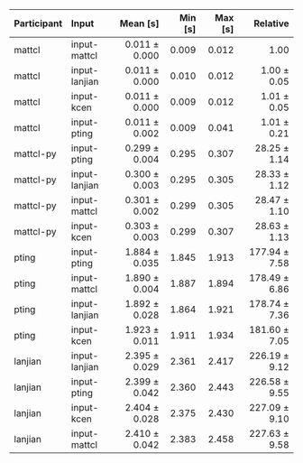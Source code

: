 | Participant | Input | Mean [s] | Min [s] | Max [s] | Relative |
|:---|:---|---:|---:|---:|---:|
| mattcl | input-mattcl | 0.011 ± 0.000 | 0.009 | 0.012 | 1.00 |
| mattcl | input-lanjian | 0.011 ± 0.000 | 0.010 | 0.012 | 1.00 ± 0.05 |
| mattcl | input-kcen | 0.011 ± 0.000 | 0.009 | 0.012 | 1.01 ± 0.05 |
| mattcl | input-pting | 0.011 ± 0.002 | 0.009 | 0.041 | 1.01 ± 0.21 |
| mattcl-py | input-pting | 0.299 ± 0.004 | 0.295 | 0.307 | 28.25 ± 1.14 |
| mattcl-py | input-lanjian | 0.300 ± 0.003 | 0.295 | 0.305 | 28.33 ± 1.12 |
| mattcl-py | input-mattcl | 0.301 ± 0.002 | 0.299 | 0.305 | 28.47 ± 1.10 |
| mattcl-py | input-kcen | 0.303 ± 0.003 | 0.299 | 0.307 | 28.63 ± 1.13 |
| pting | input-pting | 1.884 ± 0.035 | 1.845 | 1.913 | 177.94 ± 7.58 |
| pting | input-mattcl | 1.890 ± 0.004 | 1.887 | 1.894 | 178.49 ± 6.86 |
| pting | input-lanjian | 1.892 ± 0.028 | 1.864 | 1.921 | 178.74 ± 7.36 |
| pting | input-kcen | 1.923 ± 0.011 | 1.911 | 1.934 | 181.60 ± 7.05 |
| lanjian | input-lanjian | 2.395 ± 0.029 | 2.361 | 2.417 | 226.19 ± 9.12 |
| lanjian | input-pting | 2.399 ± 0.042 | 2.360 | 2.443 | 226.58 ± 9.55 |
| lanjian | input-kcen | 2.404 ± 0.028 | 2.375 | 2.430 | 227.09 ± 9.10 |
| lanjian | input-mattcl | 2.410 ± 0.042 | 2.383 | 2.458 | 227.63 ± 9.58 |

